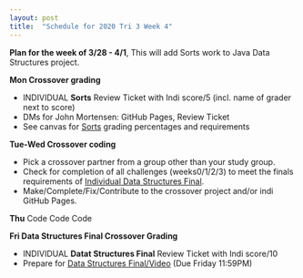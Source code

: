 ```yaml
---
layout: post
title:  "Schedule for 2020 Tri 3 Week 4"
---
```


**Plan for the week of 3/28 - 4/1**, This will add Sorts work to Java Data Structures project.

**Mon Crossover grading**
* INDIVIDUAL **Sorts** Review Ticket with Indi score/5 (incl. name of grader next to score)
* DMs for John Mortensen: GitHub Pages, Review Ticket
* See canvas for [Sorts](https://poway.instructure.com/courses/112339/assignments/2077454) grading percentages and requirements 

**Tue-Wed Crossover coding**
* Pick a crossover partner from a group other than your study group.  
* Check for completion of all challenges (weeks0/1/2/3) to meet the finals requirements of [Individual Data Structures Final](https://poway.instructure.com/courses/112339/assignments/2077455).
* Make/Complete/Fix/Contribute to the crossover project and/or indi GitHub Pages. 

**Thu** Code Code Code

**Fri Data Structures Final Crossover Grading**
* INDIVIDUAL **Datat Structures Final** Review Ticket with Indi score/10
* Prepare for [Data Structures Final/Video](https://poway.instructure.com/courses/112339/assignments/2077455) (Due Friday 11:59PM)
